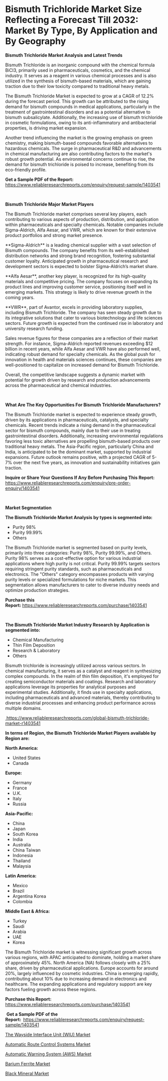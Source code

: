 <p><h1>Bismuth Trichloride Market Size Reflecting a Forecast Till 2032: Market By Type, By Application and By Geography</h1></p><p><strong>Bismuth Trichloride Market Analysis and Latest Trends</strong></p>
<p><p>Bismuth Trichloride is an inorganic compound with the chemical formula BiCl3, primarily used in pharmaceuticals, cosmetics, and the chemical industry. It serves as a reagent in various chemical processes and is also utilized in the synthesis of bismuth-based materials, which are gaining traction due to their low toxicity compared to traditional heavy metals.</p><p>The Bismuth Trichloride Market is expected to grow at a CAGR of 12.2% during the forecast period. This growth can be attributed to the rising demand for bismuth compounds in medical applications, particularly in the treatment of gastrointestinal disorders and as a potential alternative to bismuth subsalicylate. Additionally, the increasing use of bismuth trichloride in cosmetic formulations, owing to its anti-inflammatory and antibacterial properties, is driving market expansion. </p><p>Another trend influencing the market is the growing emphasis on green chemistry, making bismuth-based compounds favorable alternatives to hazardous chemicals. The surge in pharmaceutical R&D and advancements in chemical manufacturing are also contributing factors to the market's robust growth potential. As environmental concerns continue to rise, the demand for bismuth trichloride is poised to increase, benefiting from its eco-friendly profile.</p></p>
<p><strong>Get a Sample PDF of the Report:&nbsp;</strong> <a href="https://www.reliableresearchreports.com/enquiry/request-sample/1403541?utm_campaign=7&utm_medium=2&utm_source=Github&utm_content=ia&utm_term=13012025&utm_id=bismuth-trichloride">https://www.reliableresearchreports.com/enquiry/request-sample/1403541</a></p>
<p>&nbsp;</p>
<p><strong>Bismuth Trichloride Major Market Players</strong></p>
<p><p>The Bismuth Trichloride market comprises several key players, each contributing to various aspects of production, distribution, and application within pharmaceuticals and specialty chemicals. Notable companies include Sigma-Aldrich, Alfa Aesar, and VWR, which are known for their extensive product portfolios and strong market presence. </p><p>**Sigma-Aldrich** is a leading chemical supplier with a vast selection of Bismuth compounds. The company benefits from its well-established distribution networks and strong brand recognition, fostering substantial customer loyalty. Anticipated growth in pharmaceutical research and development sectors is expected to bolster Sigma-Aldrich’s market share.</p><p>**Alfa Aesar**, another key player, is recognized for its high-quality materials and competitive pricing. The company focuses on expanding its product lines and improving customer service, positioning itself well in emerging markets. This strategy is likely to drive revenue growth in the coming years.</p><p>**VWR**, part of Avantor, excels in providing laboratory supplies, including Bismuth Trichloride. The company has seen steady growth due to its integrative solutions that cater to various biotechnology and life sciences sectors. Future growth is expected from the continued rise in laboratory and university research funding.</p><p>Sales revenue figures for these companies are a reflection of their market strength. For instance, Sigma-Aldrich reported revenues exceeding $12 billion in recent years, while Alfa Aesar and VWR have also performed well, indicating robust demand for specialty chemicals. As the global push for innovation in health and materials sciences continues, these companies are well-positioned to capitalize on increased demand for Bismuth Trichloride. </p><p>Overall, the competitive landscape suggests a dynamic market with potential for growth driven by research and production advancements across the pharmaceutical and chemical industries.</p></p>
<p>&nbsp;</p>
<p><strong>What Are The Key Opportunities For Bismuth Trichloride Manufacturers?</strong></p>
<p><p>The Bismuth Trichloride market is expected to experience steady growth, driven by its applications in pharmaceuticals, catalysts, and specialty chemicals. Recent trends indicate a rising demand in the pharmaceutical sector for bismuth compounds, mainly due to their use in treating gastrointestinal disorders. Additionally, increasing environmental regulations favoring less toxic alternatives are propelling bismuth-based products over traditional heavy metals. The Asia-Pacific region, particularly China and India, is anticipated to be the dominant market, supported by industrial expansions. Future outlook remains positive, with a projected CAGR of 5-7% over the next five years, as innovation and sustainability initiatives gain traction.</p></p>
<p><strong>Inquire or Share Your Questions If Any Before Purchasing This Report:</strong> <a href="https://www.reliableresearchreports.com/enquiry/pre-order-enquiry/1403541?utm_campaign=7&utm_medium=2&utm_source=Github&utm_content=ia&utm_term=13012025&utm_id=bismuth-trichloride">https://www.reliableresearchreports.com/enquiry/pre-order-enquiry/1403541</a></p>
<p>&nbsp;</p>
<p><strong>Market Segmentation</strong></p>
<p><strong>The Bismuth Trichloride Market Analysis by types is segmented into:</strong></p>
<p><ul><li>Purity 98%</li><li>Purity 99.99%</li><li>Others</li></ul></p>
<p><p>The Bismuth Trichloride market is segmented based on purity levels, primarily into three categories: Purity 98%, Purity 99.99%, and Others. Purity 98% serves as a cost-effective option for various industrial applications where high purity is not critical. Purity 99.99% targets sectors requiring stringent purity standards, such as pharmaceuticals and electronics. The "Others" category encompasses products with varying purity levels or specialized formulations for niche markets. This segmentation allows manufacturers to cater to diverse industry needs and optimize production strategies.</p></p>
<p><strong>Purchase this Report:&nbsp;</strong><a href="https://www.reliableresearchreports.com/purchase/1403541?utm_campaign=7&utm_medium=2&utm_source=Github&utm_content=ia&utm_term=13012025&utm_id=bismuth-trichloride">https://www.reliableresearchreports.com/purchase/1403541</a></p>
<p>&nbsp;</p>
<p><strong>The Bismuth Trichloride Market Industry Research by Application is segmented into:</strong></p>
<p><ul><li>Chemical Manufacturing</li><li>Thin Film Deposition</li><li>Research & Laboratory</li><li>Others</li></ul></p>
<p><p>Bismuth trichloride is increasingly utilized across various sectors. In chemical manufacturing, it serves as a catalyst and reagent in synthesizing complex compounds. In the realm of thin film deposition, it's employed for creating semiconductor materials and coatings. Research and laboratory applications leverage its properties for analytical purposes and experimental studies. Additionally, it finds use in specialty applications, including pharmaceuticals and advanced materials, thereby contributing to diverse industrial processes and enhancing product performance across multiple domains.</p></p>
<p><a href="https://www.reliableresearchreports.com/global-bismuth-trichloride-market-r1403541?utm_campaign=7&utm_medium=2&utm_source=Github&utm_content=ia&utm_term=13012025&utm_id=bismuth-trichloride">&nbsp;https://www.reliableresearchreports.com/global-bismuth-trichloride-market-r1403541</a></p>
<p><strong>In terms of Region, the Bismuth Trichloride Market Players available by Region are:</strong></p>
<p>
    <p> <strong> North America: </strong>
        <ul>
            <li>United States</li>
            <li>Canada</li>
        </ul>
        </p> 
    <p> <strong> Europe: </strong>
        <ul>
            <li>Germany</li>
            <li>France</li>
            <li>U.K.</li>
            <li>Italy</li>
            <li>Russia</li>
        </ul>
        </p> 
    <p> <strong> Asia-Pacific: </strong>
        <ul>
            <li>China</li>
            <li>Japan</li>
            <li>South Korea</li>
            <li>India</li>
            <li>Australia</li>
            <li>China Taiwan</li>
            <li>Indonesia</li>
            <li>Thailand</li>
            <li>Malaysia</li>
        </ul>
        </p> 
    <p> <strong> Latin America: </strong>
        <ul>
            <li>Mexico</li>
            <li>Brazil</li>
            <li>Argentina Korea</li>
            <li>Colombia</li>
        </ul>
        </p> 
    <p> <strong> Middle East & Africa: </strong>
        <ul>
            <li>Turkey</li>
            <li>Saudi</li>
            <li>Arabia</li>
            <li>UAE</li>
            <li>Korea</li>
        </ul>
    </p>
    </p>
<p><p>The Bismuth Trichloride market is witnessing significant growth across various regions, with APAC anticipated to dominate, holding a market share of approximately 45%. North America (NA) follows closely with a 25% share, driven by pharmaceutical applications. Europe accounts for around 20%, largely influenced by cosmetic industries. China is emerging rapidly, contributing about 10% due to increasing demand in electronics and healthcare. The expanding applications and regulatory support are key factors fueling growth across these regions.</p></p>
<p><strong>Purchase this Report: </strong><a href="https://www.reliableresearchreports.com/purchase/1403541?utm_campaign=7&utm_medium=2&utm_source=Github&utm_content=ia&utm_term=13012025&utm_id=bismuth-trichloride">https://www.reliableresearchreports.com/purchase/1403541</a></p>
<p>&nbsp;<strong>Get a Sample PDF of the Report:&nbsp;&nbsp;</strong><a href="https://www.reliableresearchreports.com/enquiry/request-sample/1403541?utm_campaign=7&utm_medium=2&utm_source=Github&utm_content=ia&utm_term=13012025&utm_id=bismuth-trichloride">https://www.reliableresearchreports.com/enquiry/request-sample/1403541</a></p>
<p><strong></strong></p>
<p><p><a href="https://github.com/FahadAhmed223/Market-Research-Report-List-1/blob/main/the-wayside-interface-unit-wiu-market.md?utm_campaign=7&utm_medium=2&utm_source=Github&utm_content=ia&utm_term=13012025&utm_id=bismuth-trichloride">The Wayside Interface Unit (WIU) Market</a></p><p><a href="https://github.com/angelajermaine/Market-Research-Report-List-5/blob/main/automatic-route-control-systems-market.md?utm_campaign=7&utm_medium=2&utm_source=Github&utm_content=ia&utm_term=13012025&utm_id=bismuth-trichloride">Automatic Route Control Systems Market</a></p><p><a href="https://github.com/NargisHussain432/Market-Research-Report-List-1/blob/main/automatic-warning-system-aws-market.md?utm_campaign=7&utm_medium=2&utm_source=Github&utm_content=ia&utm_term=13012025&utm_id=bismuth-trichloride">Automatic Warning System (AWS) Market</a></p><p><a href="https://github.com/oliveroste6/Market-Research-Report-List-1/blob/main/barium-ferrite-market.md?utm_campaign=7&utm_medium=2&utm_source=Github&utm_content=ia&utm_term=13012025&utm_id=bismuth-trichloride">Barium Ferrite Market</a></p><p><a href="https://github.com/sherikacas30/Market-Research-Report-List-1/blob/main/black-mineral-market.md?utm_campaign=7&utm_medium=2&utm_source=Github&utm_content=ia&utm_term=13012025&utm_id=bismuth-trichloride">Black Mineral Market</a></p></p>